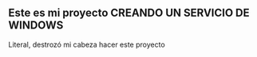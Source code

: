 ## Este es mi proyecto CREANDO UN SERVICIO DE WINDOWS

Literal, destrozó mi cabeza hacer este proyecto